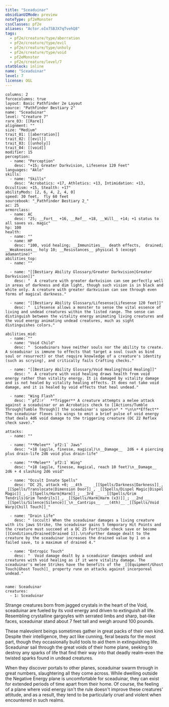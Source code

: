 ```yaml
---
title: "Sceaduinar"
obsidianUIMode: preview
noteType: pf2eMonster
cssClasses: pf2e
aliases: "Actor.oIo7SBJX7qTvehQ8" 
tags:
  - pf2e/creature/type/aberration
  - pf2e/creature/type/evil
  - pf2e/creature/type/unholy
  - pf2e/creature/type/void
  - pf2eMonster
  - pf2e/creature/level/7
statblock: inline
name: "Sceaduinar"
level: 7
license: OGL
---
```


```statblock
columns: 2
forcecolumns: true
layout: Basic Pathfinder 2e Layout
source: "Pathfinder Bestiary 2"
name: "Sceaduinar"
level: "Creature 7"
rare_03: [[Rare]]
alignment: ""
size: "Medium"
trait_01: [[aberration]]
trait_02: [[evil]]
trait_03: [[unholy]]
trait_04: [[void]]
modifier: 15
perception:
  - name: "Perception"
    desc: "+15; Greater Darkvision, Lifesense 120 Feet"
languages: "Aklo"
skills:
  - name: "Skills"
    desc: "Acrobatics: +17, Athletics: +13, Intimidation: +13, Occultism: +15, Stealth: +17"
abilityMods: [2, 6, 4, 2, 4, 0]
speed: 30 feet,  fly 60 feet
sourcebook: "_Pathfinder Bestiary 2_"
ac: 25
armorclass:
  - name: AC
    desc: "25; __Fort__ +16, __Ref__ +18, __Will__ +14; +1 status to all saves vs. magic"
hp: 100
health:
  - name: ""
  - name: HP
    desc: "100, void healing; __Immunities__  death effects,  drained; __Weaknesses__ holy 10; __Resistances__ physical 5 (except adamantine)"
abilities_top:
  - name: ""

  - name: "[[Bestiary Ability Glossary/Greater Darkvision|Greater Darkvision]]"
    desc: "  A creature with greater darkvision can see perfectly well in areas of darkness and dim light, though such vision is in black and white only. A creature with greater darkvision can see through even forms of magical darkness."

  - name: "[[Bestiary Ability Glossary/Lifesense|Lifesense 120 feet]]"
    desc: "  Lifesense allows a monster to sense the vital essence of living and undead creatures within the listed range. The sense can distinguish between the vitality energy animating living creatures and the void energy animating undead creatures, much as sight distinguishes colors."

abilities_mid:
  - name: ""
  - name: "Void Child"
    desc: "  Sceaduinars have neither souls nor the ability to create. A sceaduinar is immune to effects that target a soul (such as bind soul or resurrect) or that require knowledge of a creature's identity (such as scrying), and critically fails Crafting checks."

  - name: "[[Bestiary Ability Glossary/Void Healing|Void Healing]]"
    desc: "  A creature with void healing draws health from void energy rather than vitality energy. It is damaged by vitality damage and is not healed by vitality healing effects. It does not take void damage, and it is healed by void effects that heal undead."

  - name: "Wing Flash"
    desc: "`pf2:r`  **Trigger** A creature attempts a melee attack against a sceaduinar or an Acrobatics check to [[Actions/Tumble Through|Tumble Through]] the sceaduinar's space\n* * *\n\n**Effect** The sceaduinar flexes its wings to emit a brief pulse of void energy that deals 4d6 void damage to the triggering creature (DC 22 Reflex check save)."

attacks:
  - name: ""

  - name: "**Melee** `pf2:1` Jaws"
    desc: "+18 (agile, finesse, magical)\n__Damage__  2d6 + 4 piercing plus drain-life 2d6 void plus drain-life"

  - name: "**Melee** `pf2:1` Wing"
    desc: "+18 (agile, finesse, magical, reach 10 feet)\n__Damage__  2d6 + 4 slashing 2d6 void"

  - name: "Occult Innate Spells"
    desc: "DC 25, attack +0; __4th __  _[[Spells/Darkness|Darkness]]_, _[[Spells/Translocate|Dimension Door]]_, _[[Spells/Dispel Magic|Dispel Magic]]_, _[[Spells/Harm|Harm]]_; __3rd __  _[[Spells/Grim Tendrils|Grim Tendrils]]_, _[[Spells/Harm|Harm (x3)]]_; __2nd __  _[[Spells/Silence|Silence]]_\n__Cantrips__  __(4th)__ _[[Spells/Void Warp|Chill Touch]]_"

  - name: "Drain Life"
    desc: " (occult) When the sceaduinar damages a living creature with its jaws Strike, the sceaduinar gains 5 temporary Hit Points and the creature must succeed at a DC 25 Fortitude check save or become [[Conditions/Drained|Drained 1]].\n\nFurther damage dealt to the creature by the sceaduinar increases the drained value by 1 on a failed save, to a maximum of drained 4."

  - name: "Entropic Touch"
    desc: "  Void damage dealt by a sceaduinar damages undead and creatures with void healing as if it were vitality damage. The sceaduinar's melee Strikes have the benefits of the _[[Equipment/Ghost Touch|Ghost Touch]]_ property rune on attacks against incorporeal undead."
 
```

```encounter-table
name: Sceaduinar
creatures:
  - 1: Sceaduinar
```



Strange creatures born from jagged crystals in the heart of the Void, sceaduinar are fueled by its void energy and driven to extinguish all life. Resembling crystalline gargoyles with serrated limbs and sharp, bat-like faces, sceaduinar stand about 7 feet tall and weigh around 100 pounds.

These malevolent beings sometimes gather in great packs of their own kind. Despite their intelligence, they act like cunning, feral beasts for the most part, though they occasionally build tools to aid them in extinguishing life. Sceaduinar sail through the great voids of their home plane, seeking to destroy any sparks of life that find their way into that deadly realm-even the twisted sparks found in undead creatures.

When they discover portals to other planes, sceaduinar swarm through in great numbers, slaughtering all they come across. While dwelling outside the Negative Energy plane is uncomfortable for sceaduinar, they can exist for extended periods of time apart from their home. Of course, the feeling of a plane where void energy isn't the rule doesn't improve these creatures' attitude, and as a result, they tend to be particularly cruel and violent when encountered in such realms.
